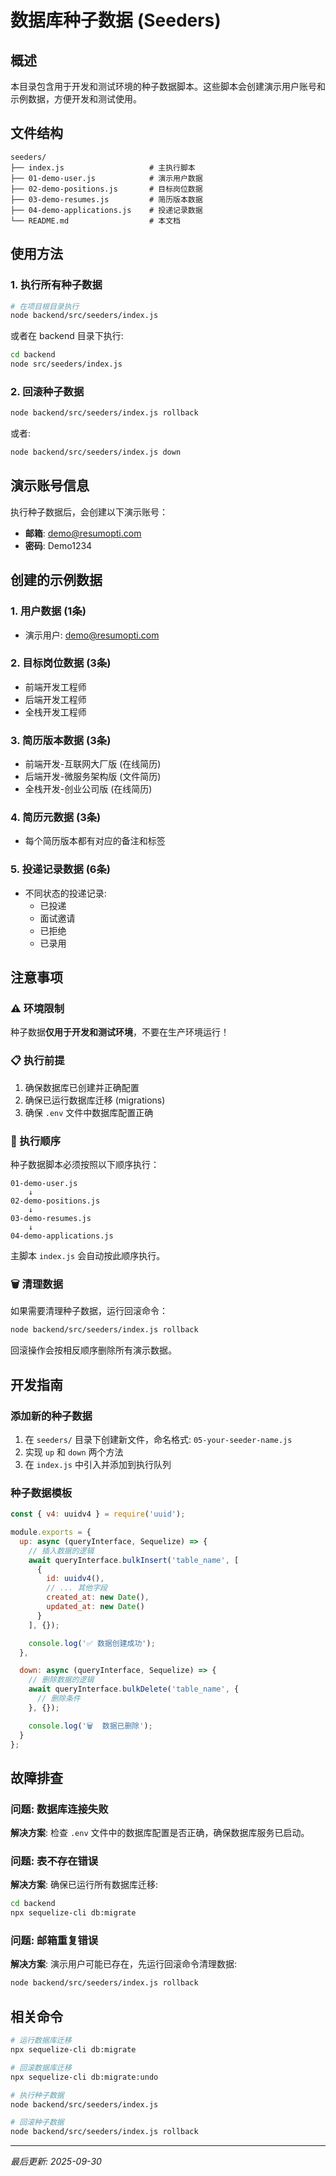 # 数据库种子数据 (Seeders)

## 概述

本目录包含用于开发和测试环境的种子数据脚本。这些脚本会创建演示用户账号和示例数据，方便开发和测试使用。

## 文件结构

```
seeders/
├── index.js                   # 主执行脚本
├── 01-demo-user.js            # 演示用户数据
├── 02-demo-positions.js       # 目标岗位数据
├── 03-demo-resumes.js         # 简历版本数据
├── 04-demo-applications.js    # 投递记录数据
└── README.md                  # 本文档
```

## 使用方法

### 1. 执行所有种子数据

```bash
# 在项目根目录执行
node backend/src/seeders/index.js
```

或者在 backend 目录下执行:

```bash
cd backend
node src/seeders/index.js
```

### 2. 回滚种子数据

```bash
node backend/src/seeders/index.js rollback
```

或者:

```bash
node backend/src/seeders/index.js down
```

## 演示账号信息

执行种子数据后，会创建以下演示账号：

- **邮箱**: demo@resumopti.com
- **密码**: Demo1234

## 创建的示例数据

### 1. 用户数据 (1条)
- 演示用户: demo@resumopti.com

### 2. 目标岗位数据 (3条)
- 前端开发工程师
- 后端开发工程师
- 全栈开发工程师

### 3. 简历版本数据 (3条)
- 前端开发-互联网大厂版 (在线简历)
- 后端开发-微服务架构版 (文件简历)
- 全栈开发-创业公司版 (在线简历)

### 4. 简历元数据 (3条)
- 每个简历版本都有对应的备注和标签

### 5. 投递记录数据 (6条)
- 不同状态的投递记录:
  - 已投递
  - 面试邀请
  - 已拒绝
  - 已录用

## 注意事项

### ⚠️ 环境限制

种子数据**仅用于开发和测试环境**，不要在生产环境运行！

### 📋 执行前提

1. 确保数据库已创建并正确配置
2. 确保已运行数据库迁移 (migrations)
3. 确保 `.env` 文件中数据库配置正确

### 🔄 执行顺序

种子数据脚本必须按照以下顺序执行：

```
01-demo-user.js
    ↓
02-demo-positions.js
    ↓
03-demo-resumes.js
    ↓
04-demo-applications.js
```

主脚本 `index.js` 会自动按此顺序执行。

### 🗑️ 清理数据

如果需要清理种子数据，运行回滚命令：

```bash
node backend/src/seeders/index.js rollback
```

回滚操作会按相反顺序删除所有演示数据。

## 开发指南

### 添加新的种子数据

1. 在 `seeders/` 目录下创建新文件，命名格式: `05-your-seeder-name.js`
2. 实现 `up` 和 `down` 两个方法
3. 在 `index.js` 中引入并添加到执行队列

### 种子数据模板

```javascript
const { v4: uuidv4 } = require('uuid');

module.exports = {
  up: async (queryInterface, Sequelize) => {
    // 插入数据的逻辑
    await queryInterface.bulkInsert('table_name', [
      {
        id: uuidv4(),
        // ... 其他字段
        created_at: new Date(),
        updated_at: new Date()
      }
    ], {});

    console.log('✅ 数据创建成功');
  },

  down: async (queryInterface, Sequelize) => {
    // 删除数据的逻辑
    await queryInterface.bulkDelete('table_name', {
      // 删除条件
    }, {});

    console.log('🗑️  数据已删除');
  }
};
```

## 故障排查

### 问题: 数据库连接失败

**解决方案**: 检查 `.env` 文件中的数据库配置是否正确，确保数据库服务已启动。

### 问题: 表不存在错误

**解决方案**: 确保已运行所有数据库迁移:

```bash
cd backend
npx sequelize-cli db:migrate
```

### 问题: 邮箱重复错误

**解决方案**: 演示用户可能已存在，先运行回滚命令清理数据:

```bash
node backend/src/seeders/index.js rollback
```

## 相关命令

```bash
# 运行数据库迁移
npx sequelize-cli db:migrate

# 回滚数据库迁移
npx sequelize-cli db:migrate:undo

# 执行种子数据
node backend/src/seeders/index.js

# 回滚种子数据
node backend/src/seeders/index.js rollback
```

---

*最后更新: 2025-09-30*